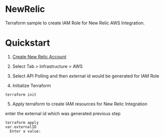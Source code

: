 # NewRelic

Terraform sample to create IAM Role for New Relic AWS Integration.

# Quickstart

1. [Create New Relic Account](https://newrelic.com/signup)

2. Select Tab > Infrastructure > AWS

3. Select API Polling and then external id would be generated for IAM Role

4. Initialize Terraform 

```
terraform init
```

5. Apply terraform to create IAM resources for New Relic Integration

enter the external id which was generated previous step

```
terraform apply
var.externalID
  Enter a value: 
```
